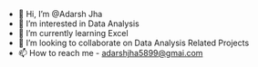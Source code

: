 - 👋 Hi, I’m @Adarsh Jha
- 👀 I’m interested in Data Analysis
- 🌱 I’m currently learning Excel
- 💞️ I’m looking to collaborate on Data Analysis Related Projects
- 📫 How to reach me - adarshjha5899@gmai.com

<!---
AdarshJha5/AdarshJha5 is a ✨ special ✨ repository because its `README.md` (this file) appears on your GitHub profile.
You can click the Preview link to take a look at your changes.
--->

